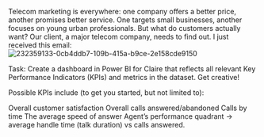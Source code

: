 Telecom marketing is everywhere: one company offers a better price, another promises better service. One targets small businesses, another focuses on young urban professionals. But what do customers actually want? Our client, a major telecom company, needs to find out. I just received this email:
![232359133-0cb4ddb7-109b-415a-b9ce-2e158cde9150](https://github.com/user-attachments/assets/ead85169-1e1b-4f00-a573-1a7d189debaa)

Task:
Create a dashboard in Power BI for Claire that reflects all relevant Key Performance Indicators (KPIs) and metrics in the dataset. Get creative!

Possible KPIs include (to get you started, but not limited to):

Overall customer satisfaction
Overall calls answered/abandoned
Calls by time
The average speed of answer
Agent’s performance quadrant -> average handle time (talk duration) vs calls answered.

